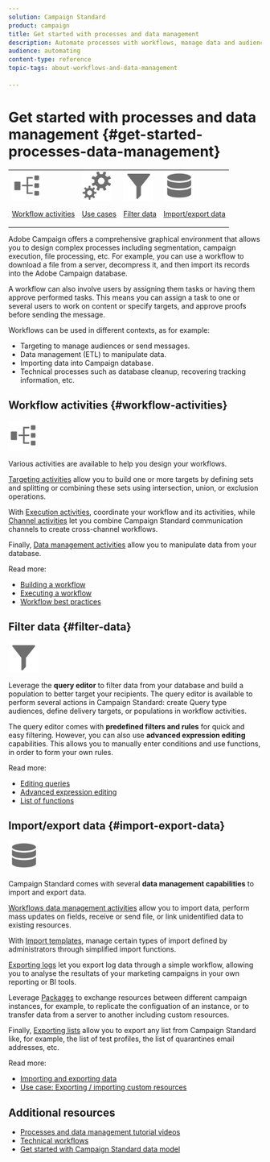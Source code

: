 ```yaml
---
solution: Campaign Standard
product: campaign
title: Get started with processes and data management
description: Automate processes with workflows, manage data and audiences, send messages, and more.
audience: automating
content-type: reference
topic-tags: about-workflows-and-data-management

---
```


# Get started with processes and data management {#get-started-processes-data-management}

<table>
<tr>
<td><img src="assets/do-not-localize/icon_workflows.svg" width="60px"><p><a href="#workflow-activities">Workflow activities</a></p></td><td><img src="assets/do-not-localize/icon_activities.svg" width="60px"><p><a href="../../automating/using/workflow-created-query-with-complement.md">Use cases</a></p></td><td><img src="assets/do-not-localize/icon_filter.svg" width="60px"><p><a href="#filter-data">Filter data</a></p></td>
<td><img src="assets/do-not-localize/icon_manage.svg" width="60px"><p><a href="#import-export-data">Import/export data</a></p></td></tr>
</table>

Adobe Campaign offers a comprehensive graphical environment that allows you to design complex processes including segmentation, campaign execution, file processing, etc. For example, you can use a workflow to download a file from a server, decompress it, and then import its records into the Adobe Campaign database.

A workflow can also involve users by assigning them tasks or having them approve performed tasks. This means you can assign a task to one or several users to work on content or specify targets, and approve proofs before sending the message.

Workflows can be used in different contexts, as for example:

* Targeting to manage audiences or send messages.
* Data management (ETL) to manipulate data.
* Importing data into Campaign database.
* Technical processes such as database cleanup, recovering tracking information, etc.

## Workflow activities {#workflow-activities}

<img src="assets/do-not-localize/icon_workflows.svg" width="60px">

Various activities are available to help you design your workflows.

[Targeting activities](../../automating/using/about-targeting-activities.md) allow you to build one or more targets by defining sets and splitting or combining these sets using intersection, union, or exclusion operations.

With [Execution activities](../../automating/using/about-execution-activities.md), coordinate your workflow and its activities, while [Channel activities](../../automating/using/about-channel-activities.md) let you combine Campaign Standard communication channels to create cross-channel workflows.

Finally, [Data management activities](../../automating/using/about-data-management-activities.md) allow you to manipulate data from your database.

Read more:

* [Building a workflow](../../automating/using/building-a-workflow.md)
* [Executing a workflow](../../automating/using/about-workflow-execution.md)
* [Workflow best practices](../../automating/using/best-practices-workflows.md)

## Filter data {#filter-data}

<img src="assets/do-not-localize/icon_filter.svg" width="60px">

Leverage the **query editor** to filter data from your database and build a population to better target your recipients. The query editor is available to perform several actions in Campaign Standard: create Query type audiences, define delivery targets, or populations in workflow activities.

The query editor comes with **predefined filters and rules** for quick and easy filtering. However, you can also use **advanced expression editing** capabilities. This allows you to manually enter conditions and use functions, in order to form your own rules.

Read more:

* [Editing queries](../../automating/using/editing-queries.md)
* [Advanced expression editing](../../automating/using/advanced-expression-editing.md)
* [List of functions](../../automating/using/list-of-functions.md)

## Import/export data {#import-export-data}

<img src="assets/do-not-localize/icon_manage.svg" width="60px">

Campaign Standard comes with several **data management capabilities** to import and export data.

[Workflows data management activities](../../automating/using/about-data-management-activities.md) allow you to import data, perform mass updates on fields, receive or send file, or link unidentified data to existing resources.

With [Import templates](../../automating/using/importing-data-with-import-templates.md), manage certain types of import defined by administrators through simplified import functions.

[Exporting logs](../../automating/using/exporting-logs.md) let you export log data through a simple workflow, allowing you to analyse the resultats of your marketing campaigns in your own reporting or BI tools.

Leverage [Packages](../../automating/using/managing-packages.md) to exchange resources between different campaign instances, for example, to replicate the configuation of an instance, or to transfer data from a server to another including custom resources.

Finally, [Exporting lists](../../automating/using/exporting-lists.md) allow you to export any list from Campaign Standard like, for example, the list of test profiles, the list of quarantines email addresses, etc.

Read more:

* [Importing and exporting data](../../automating/using/about-data-import-and-export.md)
* [Use case: Exporting / importing custom resources](../../automating/using/exporting-importing-custom-resources.md)

## Additional resources

* [Processes and data management tutorial videos](https://docs.adobe.com/content/help/en/campaign-standard-learn/tutorials/getting-started/create-workflow.html)
* [Technical workflows](../../administration/using/technical-workflows.md)
* [Get started with Campaign Standard data model](../../developing/using/get-started-data-model.md)
